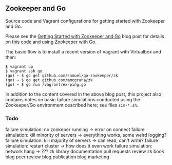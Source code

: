 ## Zookeeper and Go

Source code and Vagrant configurations for getting started with
Zookeeper and Go.

Please see the [Getting Started with Zookeeper and Go](https://mmcgrana.github.io/.../getting-started-with-zookeeper-and-go.html)
blog post for details on this code and using Zookeeper with Go.

The basic flow is to install a recent version of Vagrant with
Virtualbox and then:

```console
$ vagrant up
$ vagrant ssh go
(go) ~ $ go get github.com/samuel/go-zookeeper/zk
(go) ~ $ go get github.com/mmcgrana/zk
(go) ~ $ go run /vagrant/ex-ping.go
```

In addition to the content covered in the above blog post, this
project also contains notes on basic failure simulations conducted
using the Zookeeper/Go environment described here; see files
`sim-*.sh`.

### Todo

failure simulation: no zookeper running
  -> error on connect
failure simulation: kill minority of servers
  -> everything works, some weird logging?
failure simulation: kill majority of servers
  -> can read, can't write?
failure simulation: restart cluster
  -> how does it even work
failure simulation: network hang
  -> ???
zk library documentation pull requests
review zk book
blog peer review
blog publication
blog marketing
